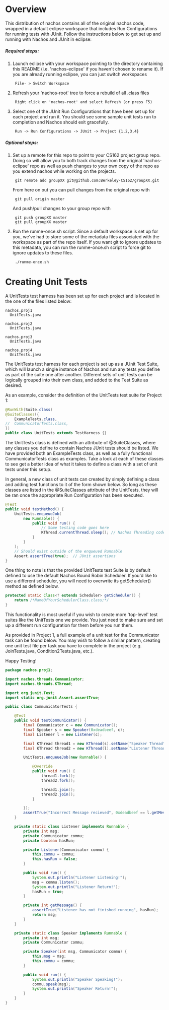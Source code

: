 Overview
===================
This distribution of nachos contains all of the original nachos code, wrapped
in a default eclipse workspace that includes Run Configurations for
running tests with JUnit. Follow the instructions below to get set up and 
running with Nachos and JUnit in eclipse:

##### Required steps:

1. Launch eclipse with your workspace pointing to the directory containing this 
   README (i.e. 'nachos-eclipse' if you haven't chosen to rename it). If you 
   are already running eclipse, you can just switch workspaces

        File- > Switch Workspace
    
2. Refresh your 'nachos-root' tree to force a rebuild of all .class files

        Right click on 'nachos-root' and select Refresh (or press F5)
    
3. Select one of the JUnit Run Configurations that have been set up for each 
   project and run it.  You should see some sample unit tests run to 
   completion and Nachos should exit gracefully.

        Run -> Run Configurations -> JUnit -> Project {1,2,3,4}
        
##### Optional steps:

1. Set up a remote for this repo to point to your CS162 project group repo.
   Doing so will allow you to both track changes from the original 
   'nachos-eclipse' repo as well as push changes to your own copy of the 
   repo as you extend nachos while working on the projects.

        git remote add groupXX git@github.com:Berkeley-CS162/groupXX.git

    From here on out you can pull changes from the original repo with
    
        git pull origin master

    And push/pull changes to your group repo with
    
        git push groupXX master
        git pull groupXX master

2. Run the runme-once.sh script. Since a default workspace is set up for you, 
   we've had to store some of the metadata files associated with the workspace
   as part of the repo itself.  If you want git to ignore updates to this 
   metadata, you can run the runme-once.sh script to force git to ignore 
   updates to these files.

        ./runme-once.sh

Creating Unit Tests
===================
A UnitTests test harness has been set up for each project and is located in the
one of the files listed below:

    nachos.proj1
      UnitTests.java
    
    nachos.proj2
      UnitTests.java
    
    nachos.proj3
      UnitTests.java
    
    nachos.proj4
      UnitTests.java

The UnitTests test harness for each project is set up as a JUnit Test Suite,
which will launch a single instance of Nachos and run any tests you define as
part of the suite one after another.  Different sets of unit tests can be
logically grouped into their own class, and added to the Test Suite as desired.

As an example, consider the definition of the UnitTests test suite for Project
1:

```java
@RunWith(Suite.class)
@SuiteClasses({
    ExampleTests.class,
//  CommunicatorTests.class,
})
public class UnitTests extends TestHarness {}
```

The UnitTests class is defined with an attribute of @SuiteClasses, where any
classes you define to contain Nachos JUnit tests should be listed.  We have
provided both an ExampleTests class, as well as a fully functional
CommunicatorTests class as examples. Take a look at each of these classes to
see get a better idea of what it takes to define a class with a set of unit
tests under this setup.

In general, a new class of unit tests can created by simply defining a class
and adding test functions to it of the form shown below.  So long as these
classes are listed in the @SuiteClasses attribute of the UnitTests, they will
be ran once the appropriate Run Configuration has been executed.

```java
@Test
public void testMethod() {
    UnitTests.enqueueJob(
        new Runnable() {
            public void run() {
                // Some testing code goes here
                KThread.currentThread.sleep(); // Nachos Threading code
            }
        }
    );
    // Should exist outside of the enqueued Runnable
    Assert.assertTrue(true);  // JUnit assertions
}
```

One thing to note is that the provided UnitTests test Suite is by default
defined to use the default Nachos Round Robin Scheduler.  If you'd like to 
use a different scheduler, you will need to overwrite its getScheduler() method
as defined below.

```java
protected static Class<? extends Scheduler> getScheduler() {
    return /*NameOfYourSchedulerClass.class;*/
}
```

This functionality is most useful if you wish to create more 'top-level' test
suites like the UnitTests one we provide.  You just need to make sure and set
up a different run configuration for them before you run them.

As provided in Project 1, a full example of a unit test for the Communicator
task can be found below. You may wish to follow a similar pattern, creating one
unit test file per task you have to complete in the project (e.g.
JoinTests.java, Condition2Tests.java, etc.).

Happy Testing!

```java
package nachos.proj1;

import nachos.threads.Communicator;
import nachos.threads.KThread;

import org.junit.Test;
import static org.junit.Assert.assertTrue;

public class CommunicatorTests {

	@Test
	public void testCommunicator() {
		final Communicator c = new Communicator();
		final Speaker s = new Speaker(0xdeadbeef, c);
		final Listener l = new Listener(c);

		final KThread thread1 = new KThread(s).setName("Speaker Thread");
		final KThread thread2 = new KThread(l).setName("Listener Thread");

		UnitTests.enqueueJob(new Runnable() {

			@Override
			public void run() {
				thread1.fork();
				thread2.fork();

				thread1.join();
				thread2.join();
			}

		});
		assertTrue("Incorrect Message recieved", 0xdeadbeef == l.getMessage());
	}

	private static class Listener implements Runnable {
		private int msg;
		private Communicator commu;
		private boolean hasRun;

		private Listener(Communicator commu) {
			this.commu = commu;
			this.hasRun = false;
		}

		public void run() {
			System.out.println("Listener Listening!");
			msg = commu.listen();
			System.out.println("Listener Return!");
			hasRun = true;
		}

		private int getMessage() {
			assertTrue("Listener has not finished running", hasRun);
			return msg;
		}
	}

	private static class Speaker implements Runnable {
		private int msg;
		private Communicator commu;

		private Speaker(int msg, Communicator commu) {
			this.msg = msg;
			this.commu = commu;
		}

		public void run() {
			System.out.println("Speaker Speaking!");
			commu.speak(msg);
			System.out.println("Speaker Return!");
		}
	}
}

```
